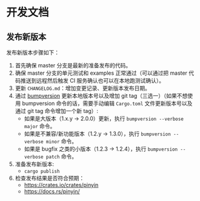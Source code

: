 开发文档
==========


发布新版本
----------

发布新版本步骤如下：

1. 首先确保 master 分支是最新的准备发布的代码。
2. 确保 master 分支的单元测试和 examples 正常通过（可以通过把 master 代码推送到远程然后触发 CI 服务确认也可以在本地跑测试确认）。
3. 更新 `CHANGELOG.md`：增加变更记录、更新版本发布日期。
4. 通过 [bumpversion](https://pypi.org/project/bumpversion/) 更新本地版本号以及增加 git tag（三选一）（如果不想使用 bumpversion 命令的话，需要手动编辑 `Cargo.toml` 文件更新版本号以及通过 git tag 命令增加一个新 tag）:
   * 如果是大版本（1.x.y -> 2.0.0）更新，执行 `bumpversion --verbose major` 命令。
   * 如果是不兼容/新功能版本（1.2.y -> 1.3.0），执行 `bumpversion --verbose minor` 命令。
   * 如果是 bugfix 之类的小版本（1.2.3 -> 1.2.4），执行 `bumpversion --verbose patch` 命令。
5. 准备发布新版本:
   * `cargo publish`
6. 检查发布结果是否符合预期：
   * https://crates.io/crates/pinyin
   * https://docs.rs/pinyin/
